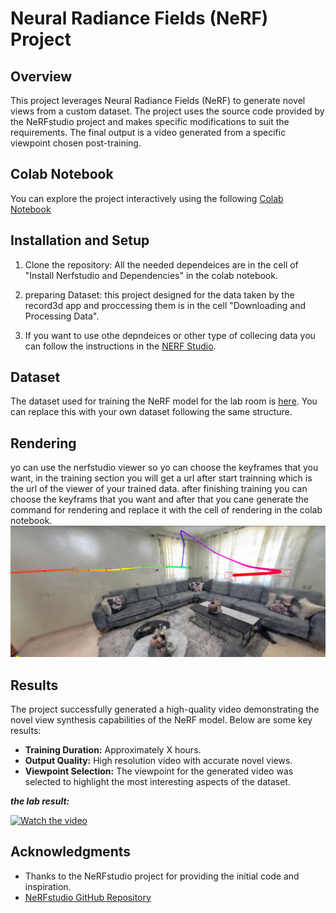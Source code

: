 # Neural Radiance Fields (NeRF) Project

## Overview

This project leverages Neural Radiance Fields (NeRF) to generate novel views from a custom dataset. The project uses the source code provided by the NeRFstudio project and makes specific modifications to suit the requirements. The final output is a video generated from a specific viewpoint chosen post-training.

## Colab Notebook

You can explore the project interactively using the following [Colab Notebook](colab.ipynb)


## Installation and Setup

1. Clone the repository: All the needed dependeices are in the cell of  "Install Nerfstudio and Dependencies" in the colab notebook.

2. preparing Dataset: this project designed for the data taken by the record3d app and proccessing them is in the cell "Downloading and Processing Data". 

3. If you want to use othe depndeices or other type of collecing data you can follow the instructions in the [NERF Studio](https://docs.nerf.studio/).

## Dataset

The dataset used for training the NeRF model for the lab room is [here](https://drive.google.com/file/d/1SRjpAhlnHvn51pb3-RL3gAegHAtOyzx1/view?usp=drive_link). You can replace this with your own dataset following the same structure.


## Rendering
yo can use the nerfstudio viewer so yo can choose the keyframes that you want, in the training section you will get a url after start trainning which is the url of the viewer of your trained data.
after finishing training you can choose the keyframs that you want and after that you cane generate the command for rendering and replace it with the cell of rendering in the colab notebook.
![My Image](results/rendering.png)

## Results

The project successfully generated a high-quality video demonstrating the novel view synthesis capabilities of the NeRF model. Below are some key results:

- **Training Duration:** Approximately X hours.
- **Output Quality:** High resolution video with accurate novel views.
- **Viewpoint Selection:** The viewpoint for the generated video was selected to highlight the most interesting aspects of the dataset.

  
***the lab result:***

  
[![Watch the video](https://img.youtube.com/vi/vWBM6uxwWDs/0.jpg)](https://www.youtube.com/watch?v=vWBM6uxwWDs)


## Acknowledgments

- Thanks to the NeRFstudio project for providing the initial code and inspiration.
- [NeRFstudio GitHub Repository](https://github.com/nerfstudio-project/nerfstudio)


